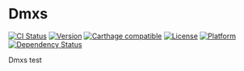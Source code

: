 # Dmxs

[![CI Status](http://img.shields.io/travis/maxep/MXSegmentedPager.svg?style=flat)](https://travis-ci.org/maxep/MXSegmentedPager)
[![Version](https://img.shields.io/cocoapods/v/MXSegmentedPager.svg?style=flat)](http://cocoadocs.org/docsets/MXSegmentedPager)
[![Carthage compatible](https://img.shields.io/badge/Carthage-compatible-4BC51D.svg?style=flat)](https://github.com/Carthage/Carthage)
[![License](https://img.shields.io/cocoapods/l/MXSegmentedPager.svg?style=flat)](http://cocoadocs.org/docsets/MXSegmentedPager)
[![Platform](https://img.shields.io/cocoapods/p/MXSegmentedPager.svg?style=flat)](http://cocoadocs.org/docsets/MXSegmentedPager)
[![Dependency Status](https://www.versioneye.com/objective-c/mxsegmentedpager/1.0/badge.svg)](https://www.versioneye.com/objective-c/mxsegmentedpager)

Dmxs test
